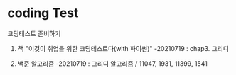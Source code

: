 # coding Test

코딩테스트 준비하기

1. 책
"이것이 취업을 위한 코딩테스트다(with 파이썬)"
-20210719 : chap3. 그리디

2. 백준 알고리즘
-20210719 : 그리디 알고리즘 / 11047, 1931, 11399, 1541
